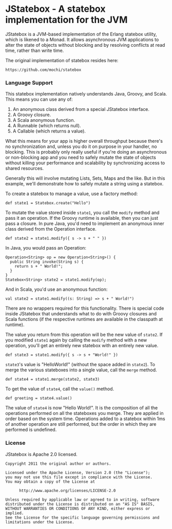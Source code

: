 # JStatebox - A statebox implementation for the JVM

JStatebox is a JVM-based implementation of the Erlang statebox utility, which is likened
to a Monad. It allows asynchronous JVM applications to alter the state of objects without
blocking and by resolving conflicts at read time, rather than write time.

The original implementation of statebox resides here:

    https://github.com/mochi/statebox

### Language Support

This statebox implementation natively understands Java, Groovy, and Scala. This means you
can use any of:

1. An anonymous class derived from a special JStatebox interface.
2. A Groovy closure.
3. A Scala anonymous function.
3. A Runnable (which returns null).
4. A Callable (which returns a value).

What this means for your app is higher overall throughput because there's no synchronization
and, unless you do it on purpose in your handler, no blocking. This is probably only really
useful if you're doing an asynchronous or non-blocking app and you need to safely mutate the
state of objects without killing your performance and scalability by synchronizing access to
shared resources.

Generally this will involve mutating Lists, Sets, Maps and the like. But in this example,
we'll demonstrate how to safely mutate a string using a statebox.

To create a statebox to manage a value, use a factory method:

    def state1 = Statebox.create("Hello")

To mutate the value stored inside `state1`, you call the `modify` method and pass it an
operation. If the Groovy runtime is available, then you can just pass a closure. In pure Java,
you'd need to implement an anonymous inner class derived from the Operation<T> interface.

    def state2 = state1.modify({ s -> s + " " })

In Java, you would pass an Operation<T>:

    Operation<String> op = new Operation<String>() {
      public String invoke(String s) {
        return s + " World!";
      }
    }
    Statebox<String> state2 = state1.modify(op);

And in Scala, you'd use an anonymous function:

    val state2 = state1.modify((s: String) => s + " World!")

There are no wrappers required for this functionality. There is special code inside JStatebox
that understands what to do with Groovy closures and Scala functions (if the respective runtimes
are available in the classpath at runtime).

The value you return from this operation will be the new value of `state2`. If you modified
`state1` again by calling the `modify` method with a new operation, you'll get an entirely new
statebox with an entirely new value.

    def state3 = state1.modify({ s -> s + "World!" })

`state3`'s value is "HelloWorld!" (without the space added in `state2`). To merge the various
stateboxes into a single value, call the `merge` method.

    def state4 = state1.merge(state2, state3)

To get the value of `state4`, call the `value()` method.

    def greeting = state4.value()

The value of `state4` is now "Hello World!". It is the composition of all the operations performed
on all the stateboxes you merge. They are applied in order based on the system time. Operations
added to a statebox within 1ms of another operation are still performed, but the order in which
they are performed is undefined.

### License

JStatebox is Apache 2.0 licensed.

    Copyright 2011 the original author or authors.

    Licensed under the Apache License, Version 2.0 (the "License");
    you may not use this file except in compliance with the License.
    You may obtain a copy of the License at

          http://www.apache.org/licenses/LICENSE-2.0

    Unless required by applicable law or agreed to in writing, software
    distributed under the License is distributed on an "AS IS" BASIS,
    WITHOUT WARRANTIES OR CONDITIONS OF ANY KIND, either express or implied.
    See the License for the specific language governing permissions and
    limitations under the License.